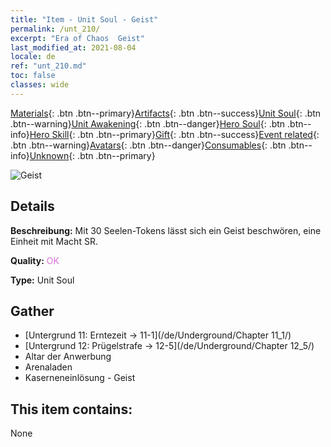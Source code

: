 ```yaml
---
title: "Item - Unit Soul - Geist"
permalink: /unt_210/
excerpt: "Era of Chaos  Geist"
last_modified_at: 2021-08-04
locale: de
ref: "unt_210.md"
toc: false
classes: wide
---
```

 [Materials](/ItemsDE/){: .btn .btn--primary}[Artifacts](/ItemsDE/Artifacts/){: .btn .btn--success}[Unit Soul](/ItemsDE/UnitSoul/){: .btn .btn--warning}[Unit Awakening](/ItemsDE/UnitAwakening/){: .btn .btn--danger}[Hero Soul](/ItemsDE/HeroSoul/){: .btn .btn--info}[Hero Skill](/ItemsDE/HeroSkill/){: .btn .btn--primary}[Gift](/ItemsDE/Gift/){: .btn .btn--success}[Event related](/ItemsDE/Events/){: .btn .btn--warning}[Avatars](/ItemsDE/Avatars/){: .btn .btn--danger}[Consumables](/ItemsDE/Consumables/){: .btn .btn--info}[Unknown](/ItemsDE/Unknown/){: .btn .btn--primary}

 ![Geist](/images/u/ti_youling.jpg)

## Details
 **Beschreibung:** Mit 30 Seelen-Tokens lässt sich ein Geist beschwören, eine Einheit mit Macht SR.

 **Quality:** <span style="color: #DA70D6">OK</span>

 **Type:** Unit Soul

## Gather

*    [Untergrund 11: Erntezeit -> 11-1](/de/Underground/Chapter 11_1/) 
*    [Untergrund 12: Prügelstrafe -> 12-5](/de/Underground/Chapter 12_5/) 
*    Altar der Anwerbung 
*    Arenaladen 
*    Kaserneneinlösung - Geist 

## This item contains:

  None

